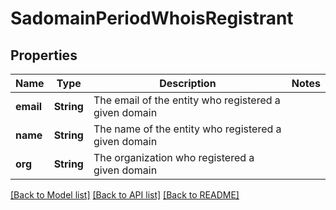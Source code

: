 # SadomainPeriodWhoisRegistrant

## Properties

Name | Type | Description | Notes
------------ | ------------- | ------------- | -------------
**email** | **String** | The email of the entity who registered a given domain | 
**name** | **String** | The name of the entity who registered a given domain | 
**org** | **String** | The organization who registered a given domain | 

[[Back to Model list]](../README.md#documentation-for-models) [[Back to API list]](../README.md#documentation-for-api-endpoints) [[Back to README]](../README.md)


